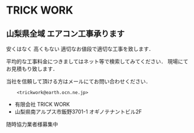 # TRICK WORK

## 山梨県全域  エアコン工事承ります


安くはなく 高くもない
適切なお値段で適切な工事を致します．

平均的な工事料金につきましてはネット等で検索してみてください．
現場にてお見積もり致します．

当社を信頼して頂ける方はメールにてお問い合わせください．

        <trickwork@earth.ocn.ne.jp>

- 有限会社 TRICK WORK
- 山梨県南アルプス市飯野3701-1 オギノテナントビル2F

随時協力業者様募集中
